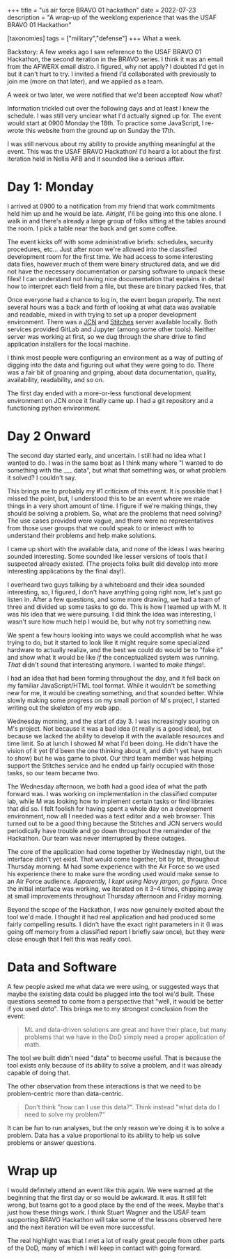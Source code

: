 +++
title = "us air force BRAVO 01 hackathon"
date = 2022-07-23
description = "A wrap-up of the weeklong experience that was the USAF BRAVO 01 Hackathon"

[taxonomies]
tags = ["military","defense"]
+++
What a week.

Backstory: A few weeks ago I saw reference to the USAF BRAVO 01 Hackathon, the second iteration in the BRAVO series. I think it was an email from the AFWERX email distro. I figured, why not apply? I doubted I'd get in but it can't hurt to try. I invited a friend I'd collaborated with previously to join me (more on that later), and we applied as a team.

A week or two later, we were notified that we'd been accepted! Now what? 

Information trickled out over the following days and at least I knew the schedule. I was still very unclear what I'd actually signed up for. The event would start at 0900 Monday the 18th. To practice some JavaScript, I re-wrote this website from the ground up on Sunday the 17th. 

I was still nervous about my ability to provide anything meaningful at the event. This was the USAF BRAVO Hackathon! I'd heard a lot about the first iteration held in Nellis AFB and it sounded like a serious affair.

# Day 1: Monday

I arrived at 0900 to a notification from my friend that work commitments held him up and he would be late. _Alright_, I'll be going into this one alone. I walk in and there's already a large group of folks sitting at the tables around the room. I pick a table near the back and get some coffee. 

The event kicks off with some administrative briefs: schedules, security procedures, etc... Just after noon we're allowed into the classified development room for the first time. We had access to some interesting data files, however much of them were binary structured data, and we did not have the necessary documentation or parsing software to unpack these files! I can understand not having nice documentation that explains in detail how to interpret each field from a file, but these are binary packed files, that

Once everyone had a chance to log in, the event began properly. The next several hours was a back and forth of looking at what data was available and readable, mixed in with trying to set up a proper development environment. There was a [JCN](https://www.ai.mil/jcf.html) and [Stitches](https://stitches.mil) server available locally. Both services provided GitLab and Jupyter (among some other tools). Neither server was working at first, so we dug through the share drive to find application installers for the local machine. 

I think most people were configuring an environment as a way of putting of digging into the data and figuring out what they were going to do. There was a fair bit of groaning and griping, about data documentation, quality, availability, readability, and so on. 

The first day ended with a more-or-less functional development environment on JCN once it finally came up. I had a git repository and a functioning python environment.

# Day 2 Onward

The second day started early, and uncertain. I still had no idea what I wanted to do. I was in the same boat as I think many where "I wanted to do something with the ___ data", but what that something was, or what problem it solved? I couldn't say.

This brings me to probably my #1 criticism of this event. It is possible that I missed the point, but, I understood this to be an event where we made things in a very short amount of time. I figure if we're making things, they should be solving a problem. So, what are the problems that need solving? The use cases provided were vague, and there were no representatives from those user groups that we could speak to or interact with to understand their problems and help make solutions.

I came up short with the available data, and none of the ideas I was hearing sounded interesting. Some sounded like lesser versions of tools that I suspected already existed. (The projects folks built did develop into more interesting applications by the final day!). 

I overheard two guys talking by a whiteboard and their idea sounded interesting, so, I figured, I don't have anything going right now, let's just go listen in. After a few questions, and some more drawing, we had a team of three and divided up some tasks to go do. This is how I teamed up with M. It was his idea that we were pursuing. I did think the idea was interesting, I wasn't sure how much help I would be, but why not try something new. 

We spent a few hours looking into ways we could accomplish what he was trying to do, but it started to look like it might require some specialized hardware to actually realize, and the best we could do would be to "fake it" and show what it would be like _if_ the conceptualized system was running. _That_ didn't sound that interesting anymore. I wanted to _make things_!. 

I had an idea that had been forming throughout the day, and it fell back on my familiar JavaScript/HTML tool format. While it wouldn't be something new for me, it would be creating something, and that sounded better. While slowly making some progress on my small portion of M's project, I started writing out the skeleton of my web app. 

Wednesday morning, and the start of day 3. I was increasingly souring on M's project. Not because it was a bad idea (it really is a good idea), but because we lacked the ability to develop it with the available resources and time limit. So at lunch I showed M what I'd been doing. He didn't have the vision of it yet (I'd been the one thinking about it, and didn't yet have much to show) but he was game to pivot. Our third team member was helping support the Stitches service and he ended up fairly occupied with those tasks, so our team became two. 

The Wednesday afternoon, we both had a good idea of what the path forward was. I was working on implementation in the classified computer lab, while M was looking how to implement certain tasks or find libraries that did so. I felt foolish for having spent a whole day on a development environment, now all I needed was a text editor and a web browser. This turned out to be a good thing because the Stitches and JCN servers would periodically have trouble and go down throughout the remainder of the Hackathon. Our team was never interrupted by these outages. 

The core of the application had come together by Wednesday night, but the interface didn't yet exist. That would come together, bit by bit, throughout Thursday morning. M had some experience with the Air Force so we used his experience there to make sure the wording used would make sense to an Air Force audience. _Apparently, I kept using Navy jargon, go figure._ Once the initial interface was working, we iterated on it 3-4 times, chipping away at small improvements throughout Thursday afternoon and Friday morning. 

Beyond the scope of the Hackathon, I was now genuinely excited about the tool we'd made. I thought it had real application and had produced some fairly compelling results. I didn't have the exact right parameters in it (I was going off memory from a classified report I briefly saw once), but they were close enough that I felt this was really cool.

# Data and Software

A few people asked me what data we were using, or suggested ways that maybe the existing data could be plugged into the tool we'd built. These questions seemed to come from a perspective that "well, it would be better if you used _data_". This brings me to my strongest conclusion from the event: 

> ML and data-driven solutions are great and have their place, but many problems that we have in the DoD simply need a proper application of math.

The tool we built didn't need "data" to become useful. That is because the tool exists only because of its ability to solve a problem, and it was already capable of doing that.

The other observation from these interactions is that we need to be problem-centric more than data-centric.

> Don't think "how can I use this data?". Think instead "what data do I need to solve my problem?"

It can be fun to run analyses, but the only reason we're doing it is to solve a problem. Data has a value proportional to its ability to help us solve problems or answer questions.

# Wrap up

I would definitely attend an event like this again. We were warned at the beginning that the first day or so would be awkward. It was. It still felt wrong, but teams got to a good place by the end of the week. Maybe that's just how these things work. I think Stuart Wagner and the USAF team supporting BRAVO Hackathon will take some of the lessons observed here and the next iteration will be even more successful.

The real highlight was that I met a lot of really great people from other parts of the DoD, many of which I will keep in contact with going forward.